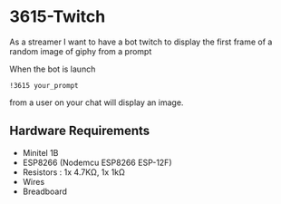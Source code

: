 # 3615-Twitch

As a streamer
I want to have a bot twitch to display the first frame of a random image of giphy from a prompt

When the bot is launch

```
!3615 your_prompt
```

from a user on your chat will display an image.

## Hardware Requirements

- Minitel 1B
- ESP8266 (Nodemcu ESP8266 ESP-12F)
- Resistors : 1x 4.7KΩ, 1x 1kΩ
- Wires
- Breadboard
